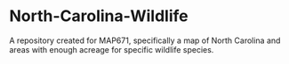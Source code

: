 # North-Carolina-Wildlife
A repository created for MAP671, specifically a map of North Carolina and areas with enough acreage for specific wildlife species.
